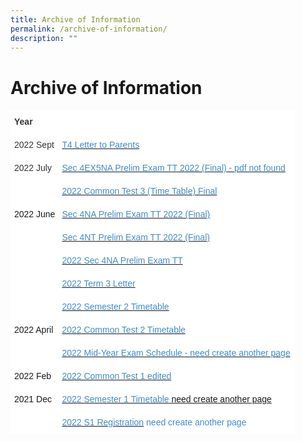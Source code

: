 ```yaml
---
title: Archive of Information
permalink: /archive-of-information/
description: ""
---
```

<h1><b>Archive of Information</b></h1>

[](/files/T4-Letter-to-Parents.pdf)
[](/files/2022-Common-Test-3-Time-Table-Final.pdf)
[](/files/Sec-4NA-Prelim-Exam-TT-2022-Final.pdf)
[](/files/Sec-4NT-Prelim-Exam-TT-2022-Final.pdf)
[](/files/2022-Sec-4NA-Prelim-Exam-TT.pdf)
[](/files/2022-Term-3-Letter.pdf)
[](/files/2022-Common-Test-2-Time-table.pdf)
[](/files/2022-Common-Test-1-edited.pdf)


<table style="border-collapse:collapse;border-spacing:0" class="tg"><thead><tr><th style="background-color:#ffffff;border-color:#ffffff;border-style:solid;border-width:1px;color:#333333;font-family:Arial, sans-serif;font-size:14px;font-weight:bold;overflow:hidden;padding:10px 5px;text-align:left;vertical-align:top;word-break:normal"><span style="font-weight:bold">Year</span></th><th style="background-color:#ffffff;border-color:#ffffff;border-style:solid;border-width:1px;color:#808080;font-family:Arial, sans-serif;font-size:14px;font-weight:normal;overflow:hidden;padding:10px 5px;text-align:left;vertical-align:middle;word-break:normal"></th></tr></thead><tbody><tr><td style="background-color:#ffffff;border-color:#ffffff;border-style:solid;border-width:1px;color:#333333;font-family:Arial, sans-serif;font-size:14px;overflow:hidden;padding:10px 5px;text-align:left;vertical-align:middle;word-break:normal">2022 Sept</td><td style="background-color:#ffffff;border-color:#ffffff;border-style:solid;border-width:1px;color:#428BCA;font-family:Arial, sans-serif;font-size:14px;overflow:hidden;padding:10px 5px;text-align:left;vertical-align:top;word-break:normal"><a href="/files/T4-Letter-to-Parents.pdf" target="_blank" rel="noopener noreferrer"><span style="text-decoration:none;color:#428BCA">T4 Letter to Parents</span></a></td></tr><tr><td style="background-color:#ffffff;border-color:#ffffff;border-style:solid;border-width:1px;color:#333333;font-family:Arial, sans-serif;font-size:14px;overflow:hidden;padding:10px 5px;text-align:left;vertical-align:middle;word-break:normal">2022 July</td><td style="background-color:#ffffff;border-color:#ffffff;border-style:solid;border-width:1px;color:#428BCA;font-family:Arial, sans-serif;font-size:14px;overflow:hidden;padding:10px 5px;text-align:left;vertical-align:top;word-break:normal"><a href="" target="_blank" rel="noopener noreferrer"><span style="text-decoration:none;color:#428BCA">Sec 4EX5NA Prelim Exam TT 2022 (Final) - pdf not found</span></a></td></tr><tr><td style="background-color:#ffffff;border-color:#ffffff;border-style:solid;border-width:1px;color:#428BCA;font-family:Arial, sans-serif;font-size:14px;overflow:hidden;padding:10px 5px;text-align:left;vertical-align:middle;word-break:normal"></td><td style="background-color:#ffffff;border-color:#ffffff;border-style:solid;border-width:1px;color:#428BCA;font-family:Arial, sans-serif;font-size:14px;overflow:hidden;padding:10px 5px;text-align:left;vertical-align:top;word-break:normal"><a href="/files/2022-Common-Test-3-Time-Table-Final.pdf" target="_blank" rel="noopener noreferrer"><span style="text-decoration:none;color:#428BCA">2022 Common Test 3 (Time Table) Final</span></a></td></tr><tr><td style="background-color:#ffffff;border-color:#ffffff;border-style:solid;border-width:1px;font-family:Arial, sans-serif;font-size:14px;overflow:hidden;padding:10px 5px;text-align:left;vertical-align:middle;word-break:normal">2022 June</td><td style="background-color:#ffffff;border-color:#ffffff;border-style:solid;border-width:1px;color:#428BCA;font-family:Arial, sans-serif;font-size:14px;overflow:hidden;padding:10px 5px;text-align:left;vertical-align:top;word-break:normal"><a href="(/files/Sec-4NA-Prelim-Exam-TT-2022-Final.pdf" target="_blank" rel="noopener noreferrer"><span style="text-decoration:none;color:#428BCA">Sec 4NA Prelim Exam TT 2022 (Final)</span></a></td></tr><tr><td style="background-color:#ffffff;border-color:#ffffff;border-style:solid;border-width:1px;font-family:Arial, sans-serif;font-size:14px;overflow:hidden;padding:10px 5px;text-align:left;vertical-align:middle;word-break:normal"></td><td style="background-color:#ffffff;border-color:#ffffff;border-style:solid;border-width:1px;color:#428BCA;font-family:Arial, sans-serif;font-size:14px;overflow:hidden;padding:10px 5px;text-align:left;vertical-align:top;word-break:normal"><a href="/files/Sec-4NT-Prelim-Exam-TT-2022-Final.pdf" target="_blank" rel="noopener noreferrer"><span style="text-decoration:none;color:#428BCA">Sec 4NT Prelim Exam TT 2022 (Final)</span></a></td></tr><tr><td style="background-color:#ffffff;border-color:#ffffff;border-style:solid;border-width:1px;font-family:Arial, sans-serif;font-size:14px;overflow:hidden;padding:10px 5px;text-align:left;vertical-align:middle;word-break:normal"></td><td style="background-color:#ffffff;border-color:#ffffff;border-style:solid;border-width:1px;color:#428BCA;font-family:Arial, sans-serif;font-size:14px;overflow:hidden;padding:10px 5px;text-align:left;vertical-align:top;word-break:normal"><a href="/files/2022-Sec-4NA-Prelim-Exam-TT.pdf" target="_blank" rel="noopener noreferrer"><span style="text-decoration:none;color:#428BCA">2022 Sec 4NA Prelim Exam TT</span></a></td></tr><tr><td style="background-color:#ffffff;border-color:#ffffff;border-style:solid;border-width:1px;font-family:Arial, sans-serif;font-size:14px;overflow:hidden;padding:10px 5px;text-align:left;vertical-align:middle;word-break:normal"></td><td style="background-color:#ffffff;border-color:#ffffff;border-style:solid;border-width:1px;color:#428BCA;font-family:Arial, sans-serif;font-size:14px;overflow:hidden;padding:10px 5px;text-align:left;vertical-align:top;word-break:normal"><a href="/files/2022-Term-3-Letter.pdf" target="_blank" rel="noopener noreferrer"><span style="text-decoration:none;color:#428BCA">2022 Term 3 Letter</span></a></td></tr><tr><td style="background-color:#ffffff;border-color:#ffffff;border-style:solid;border-width:1px;font-family:Arial, sans-serif;font-size:14px;overflow:hidden;padding:10px 5px;text-align:left;vertical-align:middle;word-break:normal"></td><td style="background-color:#ffffff;border-color:#ffffff;border-style:solid;border-width:1px;color:#428BCA;font-family:Arial, sans-serif;font-size:14px;overflow:hidden;padding:10px 5px;text-align:left;vertical-align:top;word-break:normal"><a href="https://staging.dnskg7mp0u9ot.amplifyapp.com//2022-semester-2-timetable/" target="_blank" rel="noopener noreferrer"><span style="text-decoration:none;color:#428BCA">2022 Semester 2 Timetable</span></a></td></tr><tr><td style="background-color:#ffffff;border-color:#ffffff;border-style:solid;border-width:1px;font-family:Arial, sans-serif;font-size:14px;overflow:hidden;padding:10px 5px;text-align:left;vertical-align:middle;word-break:normal">2022 April</td><td style="background-color:#ffffff;border-color:#ffffff;border-style:solid;border-width:1px;color:#428BCA;font-family:Arial, sans-serif;font-size:14px;overflow:hidden;padding:10px 5px;text-align:left;vertical-align:top;word-break:normal"><a href="/files/2022-Common-Test-2-Time-table.pdf" target="_blank" rel="noopener noreferrer"><span style="text-decoration:none;color:#428BCA">2022 Common Test 2 Timetable</span></a></td></tr><tr><td style="background-color:#ffffff;border-color:#ffffff;border-style:solid;border-width:1px;font-family:Arial, sans-serif;font-size:14px;overflow:hidden;padding:10px 5px;text-align:left;vertical-align:middle;word-break:normal"></td><td style="background-color:#ffffff;border-color:#ffffff;border-style:solid;border-width:1px;color:#428BCA;font-family:Arial, sans-serif;font-size:14px;overflow:hidden;padding:10px 5px;text-align:left;vertical-align:top;word-break:normal"><a href="https://geylangmethodistsec.moe.edu.sg/2022-mid-year-exam-schedule/" target="_blank" rel="noopener noreferrer"><span style="text-decoration:none;color:#428BCA">2022 Mid-Year Exam Schedule - need create another page</span></a></td></tr><tr><td style="background-color:#ffffff;border-color:#ffffff;border-style:solid;border-width:1px;font-family:Arial, sans-serif;font-size:14px;overflow:hidden;padding:10px 5px;text-align:left;vertical-align:middle;word-break:normal">2022 Feb</td><td style="background-color:#ffffff;border-color:#ffffff;border-style:solid;border-width:1px;color:#428BCA;font-family:Arial, sans-serif;font-size:14px;overflow:hidden;padding:10px 5px;text-align:left;vertical-align:top;word-break:normal"><a href="/files/2022-Common-Test-1-edited.pdf" target="_blank" rel="noopener noreferrer"><span style="text-decoration:none;color:#428BCA">2022 Common Test 1 edited</span></a></td></tr><tr><td style="background-color:#ffffff;border-color:#ffffff;border-style:solid;border-width:1px;font-family:Arial, sans-serif;font-size:14px;overflow:hidden;padding:10px 5px;text-align:left;vertical-align:middle;word-break:normal">2021 Dec</td><td style="background-color:#ffffff;border-color:#ffffff;border-style:solid;border-width:1px;color:#428BCA;font-family:Arial, sans-serif;font-size:14px;overflow:hidden;padding:10px 5px;text-align:left;vertical-align:top;word-break:normal"><a href="https://geylangmethodistsec.moe.edu.sg/2022-semester-1-timetable/" target="_blank" rel="noopener noreferrer"><span style="text-decoration:none;color:#428BCA">2022 Semester 1 Timetable</span> need create another page</a></td></tr><tr><td style="background-color:#ffffff;border-color:#ffffff;border-style:solid;border-width:1px;font-family:Arial, sans-serif;font-size:14px;overflow:hidden;padding:10px 5px;text-align:left;vertical-align:middle;word-break:normal"></td><td style="background-color:#ffffff;border-color:#ffffff;border-style:solid;border-width:1px;color:#428BCA;font-family:Arial, sans-serif;font-size:14px;overflow:hidden;padding:10px 5px;text-align:left;vertical-align:top;word-break:normal"><a href="https://geylangmethodistsec.moe.edu.sg/2022-s1-registration/" target="_blank" rel="noopener noreferrer"><span style="text-decoration:none;color:#428BCA">2022 S1 Registration</span></a> need create another page</td></tr></tbody></table>